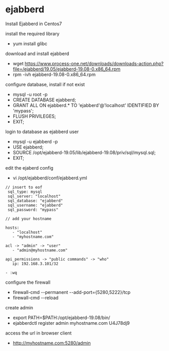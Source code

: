 # ejabberd
Install Ejabberd in Centos7

install the required library
 - yum install glibc

 download and install ejabberd
  - wget https://www.process-one.net/downloads/downloads-action.php?file=/ejabberd/19.05/ejabberd-19.08-0.x86_64.rpm
  - rpm -ivh ejabberd-19.08-0.x86_64.rpm
  
  configure database, install if not exist
   - mysql -u root -p
   - CREATE DATABASE ejabberd;
   - GRANT ALL ON ejabberd.* TO 'ejabberd'@'localhost' IDENTIFIED BY 'mypass';
   - FLUSH PRIVILEGES;
   - EXIT;
   
   login to database as ejabberd user
   - mysql -u ejabberd -p
   - USE ejabberd;
   - SOURCE /opt/ejabberd-19.05/lib/ejabberd-19.08/priv/sql/mysql.sql;
   - EXIT;
   
   edit the ejaberd config
   - vi /opt/ejabberd/conf/ejabberd.yml   
      
    // insert to eof
     sql_type: mysql   
     sql_server: "localhost"  
     sql_database: "ejabberd"  
     sql_username: "ejabberd"  
     sql_password: "mypass" 
     
    // add your hostname  
    
    hosts:  
       - "localhost"
       - "myhostname.com"  
    
    acl -> "admin" -> "user"  
       - "admin@myhostname.com"
     
    api_permissions -> "public commands" -> "who"
       ip: 192.168.3.101/32
    
    - :wq
    
configure the firewall  
 - firewall-cmd --permanent --add-port={5280,5222}/tcp
 - firewall-cmd --reload

create admin 
- export PATH=$PATH:/opt/ejabberd-19.08/bin/
- ejabberdctl register admin myhostname.com U4J78dj9 


access the url in browser client
 - http://myhostname.com:5280/admin
